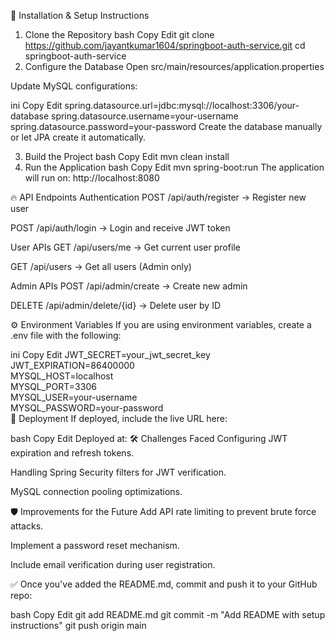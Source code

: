 🚀 Installation & Setup Instructions
1. Clone the Repository
bash
Copy
Edit
git clone https://github.com/jayantkumar1604/springboot-auth-service.git
cd springboot-auth-service
2. Configure the Database
Open src/main/resources/application.properties

Update MySQL configurations:

ini
Copy
Edit
spring.datasource.url=jdbc:mysql://localhost:3306/your-database
spring.datasource.username=your-username
spring.datasource.password=your-password
Create the database manually or let JPA create it automatically.

3. Build the Project
bash
Copy
Edit
mvn clean install
4. Run the Application
bash
Copy
Edit
mvn spring-boot:run
The application will run on:
http://localhost:8080

🔥 API Endpoints
Authentication
POST /api/auth/register → Register new user

POST /api/auth/login → Login and receive JWT token

User APIs
GET /api/users/me → Get current user profile

GET /api/users → Get all users (Admin only)

Admin APIs
POST /api/admin/create → Create new admin

DELETE /api/admin/delete/{id} → Delete user by ID

⚙️ Environment Variables
If you are using environment variables, create a .env file with the following:

ini
Copy
Edit
JWT_SECRET=your_jwt_secret_key  
JWT_EXPIRATION=86400000  
MYSQL_HOST=localhost  
MYSQL_PORT=3306  
MYSQL_USER=your-username  
MYSQL_PASSWORD=your-password  
🚀 Deployment
If deployed, include the live URL here:

bash
Copy
Edit
Deployed at: <your deployment link here>
🛠️ Challenges Faced
Configuring JWT expiration and refresh tokens.

Handling Spring Security filters for JWT verification.

MySQL connection pooling optimizations.

🛡️ Improvements for the Future
Add API rate limiting to prevent brute force attacks.

Implement a password reset mechanism.

Include email verification during user registration.

✅ Once you've added the README.md, commit and push it to your GitHub repo:

bash
Copy
Edit
git add README.md
git commit -m "Add README with setup instructions"
git push origin main
